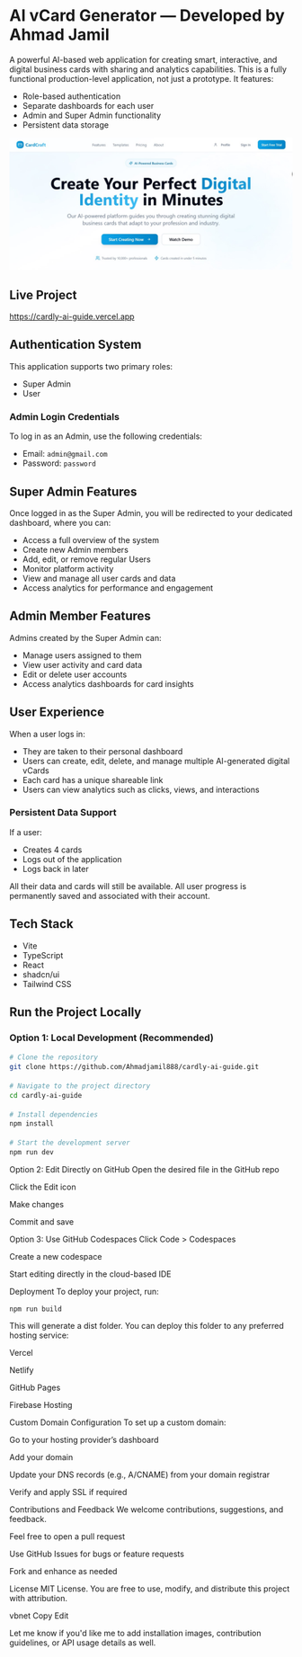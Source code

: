 # AI vCard Generator — Developed by Ahmad Jamil

A powerful AI-based web application for creating smart, interactive, and digital business cards with sharing and analytics capabilities. This is a fully functional production-level application, not just a prototype. It features:

- Role-based authentication  
- Separate dashboards for each user  
- Admin and Super Admin functionality  
- Persistent data storage

![Cardly AI Screenshot](https://raw.githubusercontent.com/Ahmadjamil888/cardly-ai-guide/refs/heads/main/public/WhatsApp%20Image%202025-06-10%20at%2022.33.33_030a8bb0.jpg)

## Live Project

https://cardly-ai-guide.vercel.app

## Authentication System

This application supports two primary roles:

- Super Admin  
- User

### Admin Login Credentials

To log in as an Admin, use the following credentials:

- Email: `admin@gmail.com`  
- Password: `password`

## Super Admin Features

Once logged in as the Super Admin, you will be redirected to your dedicated dashboard, where you can:

- Access a full overview of the system  
- Create new Admin members  
- Add, edit, or remove regular Users  
- Monitor platform activity  
- View and manage all user cards and data  
- Access analytics for performance and engagement

## Admin Member Features

Admins created by the Super Admin can:

- Manage users assigned to them  
- View user activity and card data  
- Edit or delete user accounts  
- Access analytics dashboards for card insights

## User Experience

When a user logs in:

- They are taken to their personal dashboard  
- Users can create, edit, delete, and manage multiple AI-generated digital vCards  
- Each card has a unique shareable link  
- Users can view analytics such as clicks, views, and interactions

### Persistent Data Support

If a user:

- Creates 4 cards  
- Logs out of the application  
- Logs back in later  

All their data and cards will still be available. All user progress is permanently saved and associated with their account.

## Tech Stack

- Vite  
- TypeScript  
- React  
- shadcn/ui  
- Tailwind CSS

## Run the Project Locally

### Option 1: Local Development (Recommended)

```bash
# Clone the repository
git clone https://github.com/Ahmadjamil888/cardly-ai-guide.git

# Navigate to the project directory
cd cardly-ai-guide

# Install dependencies
npm install

# Start the development server
npm run dev
```
Option 2: Edit Directly on GitHub
Open the desired file in the GitHub repo

Click the Edit icon

Make changes

Commit and save

Option 3: Use GitHub Codespaces
Click Code > Codespaces

Create a new codespace

Start editing directly in the cloud-based IDE

Deployment
To deploy your project, run:



```
npm run build
```
This will generate a dist folder. You can deploy this folder to any preferred hosting service:

Vercel

Netlify

GitHub Pages

Firebase Hosting

Custom Domain Configuration
To set up a custom domain:

Go to your hosting provider’s dashboard

Add your domain

Update your DNS records (e.g., A/CNAME) from your domain registrar

Verify and apply SSL if required

Contributions and Feedback
We welcome contributions, suggestions, and feedback.

Feel free to open a pull request

Use GitHub Issues for bugs or feature requests

Fork and enhance as needed

License
MIT License. You are free to use, modify, and distribute this project with attribution.

vbnet
Copy
Edit

Let me know if you'd like me to add installation images, contribution guidelines, or API usage details as well.







